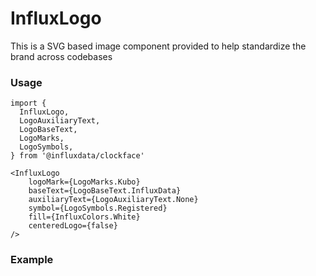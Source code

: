 # InfluxLogo

This is a SVG based image component provided to help standardize the brand across codebases

### Usage
```tsx
import {
  InfluxLogo,
  LogoAuxiliaryText,
  LogoBaseText,
  LogoMarks,
  LogoSymbols,
} from '@influxdata/clockface'
```
```tsx
<InfluxLogo 
    logoMark={LogoMarks.Kubo}
    baseText={LogoBaseText.InfluxData}
    auxiliaryText={LogoAuxiliaryText.None}
    symbol={LogoSymbols.Registered}
    fill={InfluxColors.White} 
    centeredLogo={false}
/>
```

### Example
<!-- STORY -->


<!-- STORY HIDE START -->

<!-- STORY HIDE END -->

<!-- PROPS -->
